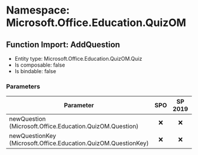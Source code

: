 # Namespace: Microsoft.Office.Education.QuizOM

## Function Import: AddQuestion

- Entity type: Microsoft.Office.Education.QuizOM.Quiz
- Is composable: false
- Is bindable: false

### Parameters

Parameter | SPO | SP 2019 | SP 2016 | SP 2013
----------|:---:|:-------:|:-------:|:-------
newQuestion (Microsoft.Office.Education.QuizOM.Question) | ❌ | ❌ | ❌ | ✅
newQuestionKey (Microsoft.Office.Education.QuizOM.QuestionKey) | ❌ | ❌ | ❌ | ✅
